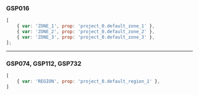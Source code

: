 ### GSP016

```js
[
    { var: 'ZONE_1', prop: 'project_0.default_zone_1' },
    { var: 'ZONE_2', prop: 'project_0.default_zone_2' },
    { var: 'ZONE_3', prop: 'project_0.default_zone_3' },
];
```

---

### GSP074, GSP112, GSP732

<!-- prettier-ignore -->
```js
[
    { var: 'REGION', prop: 'project_0.default_region_1' },
]
```
